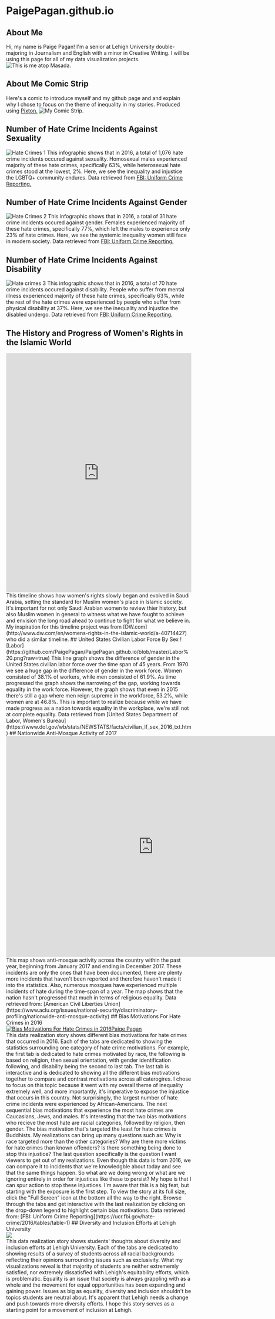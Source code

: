 # PaigePagan.github.io
## About Me
Hi, my name is Paige Pagan! I'm a senior at Lehigh University double-majoring in Journalism and English with a minor in Creative Writing. I will be using this page for all of my data visualization projects. 
![This is me atop Masada.](https://github.com/PaigePagan/PaigePagan.github.io/blob/master/IMG_3963.JPG?raw=true)
## About Me Comic Strip
Here's a comic to introduce myself and my github page and and explain why I chose to focus on the theme of inequality in my stories. Produced using [Pixton.](https://www.pixton.com/)
![My Comic Strip.](https://github.com/PaigePagan/PaigePagan.github.io/blob/master/Screen%20Shot%202018-04-30%20at%208.01.13%20PM.png?raw=true)
## Number of Hate Crime Incidents Against Sexuality
![Hate Crimes 1](https://github.com/PaigePagan/PaigePagan.github.io/blob/master/Number%20of%20Hate%20Crime%20Incidents%20Against%20People%20of%20Different%20Sexualities.png?raw=true) 
This infographic shows that in 2016, a total of 1,076 hate crime incidents occured against sexuality. Homosexual males experienced majority of these hate crimes, specifically 63%, while heterosexual hate crimes stood at the lowest, 2%. Here, we see the inequality and injustice the LGBTQ+ community endures. Data retrieved from [FBI: Uniform Crime Reporting.](https://ucr.fbi.gov/hate-crime/2016/tables/table-1)
## Number of Hate Crime Incidents Against Gender
![Hate Crimes 2](https://github.com/PaigePagan/PaigePagan.github.io/blob/master/Number%20of%20Hate%20Crime%20Incidents%20Against%20People%20of%20Different%20Sexualities%20(1).png?raw=true)
This infographic shows that in 2016, a total of 31 hate crime incidents occured against gender. Females experienced majority of these hate crimes, specifically 77%, which left the males to experience only 23% of hate crimes. Here, we see the systemic inequality women still face in modern society. Data retrieved from [FBI: Uniform Crime Reporting.](https://ucr.fbi.gov/hate-crime/2016/tables/table-1)
## Number of Hate Crime Incidents Against Disability
![Hate crimes 3](https://github.com/PaigePagan/PaigePagan.github.io/blob/master/Number%20of%20Hate%20Crime%20Incidents%20Against%20People%20of%20Different%20Sexualities%20(2).png?raw=true)
This infographic shows that in 2016, a total of 70 hate crime incidents occured against disability. People who suffer from mental illness experienced majority of these hate crimes, specifically 63%, while the rest of the hate crimes were experienced by people who suffer from physical disability at 37%. Here, we see the inequality and injustice the disabled undergo. Data retrieved from [FBI: Uniform Crime Reporting.](https://ucr.fbi.gov/hate-crime/2016/tables/table-1)
## The History and Progress of Women's Rights in the Islamic World 
<iframe src='https://cdn.knightlab.com/libs/timeline3/latest/embed/index.html?source=1f5UO5LsjbNBVpSHzhzxxKiEccPgLQvavOfKFb_yf7Zw&font=Default&lang=en&initial_zoom=2&height=650' width='100%' height='650' webkitallowfullscreen mozallowfullscreen allowfullscreen frameborder='0'></iframe>
This timeline shows how women's rights slowly began and evolved in Saudi Arabia, setting the standard for Muslim women's place in Islamic society. It's important for not only Saudi Arabian women to review thier history, but also Muslim women in general to witness what we have fought to achieve and envision the long road ahead to continue to fight for what we believe in. My inspiration for this timeline project was from [DW.com](http://www.dw.com/en/womens-rights-in-the-islamic-world/a-40714427) who did a similar timeline.
## United States Civilian Labor Force By Sex
![Labor](https://github.com/PaigePagan/PaigePagan.github.io/blob/master/Labor%20.png?raw=true)
This line graph shows the difference of gender in the United States civilian labor force over the time span of 45 years. From 1970 we see a huge gap in the difference of gender in the work force. Women consisted of 38.1% of workers, while men consisted of 61.9%. As time progressed the graph shows the narrowing of the gap, working towards equality in the work force. However, the graph shows that even in 2015 there's still a gap where men reign supreme in the workforce, 53.2%, while women are at 46.8%. This is important to realize because while we have made progress as a nation towards equality in the workplace, we're still not at complete equality. Data retrieved from [United States Department of Labor, Women's Bureau](https://www.dol.gov/wb/stats/NEWSTATS/facts/civilian_lf_sex_2016_txt.htm)
## Nationwide Anti-Mosque Activity of 2017
<iframe width="800" height="600" scrolling="no" frameborder="no" src="https://fusiontables.google.com/embedviz?q=select+col0+from+1qFAxa6W8uaVNgdAHUipxejcsG25wMW2k-Xl4cJPC&amp;viz=MAP&amp;h=false&amp;lat=37.495136110573725&amp;lng=-96.93367290000003&amp;t=1&amp;z=4&amp;l=col0&amp;y=2&amp;tmplt=2&amp;hml=ONE_COL_LAT_LNG"></iframe>
This map shows anti-mosque activity across the country within the past year, beginning from January 2017 and ending in December 2017. These incidents are only the ones that have been documented, there are plenty more incidents that haven't been reported and therefore haven't made it into the statistics. Also, numerous mosques have experienced multiple incidents of hate during the time-span of a year. The map shows that the nation hasn't progressed that much in terms of religious equality. Data retrieved from: [American Civil Liberties Union](https://www.aclu.org/issues/national-security/discriminatory-profiling/nationwide-anti-mosque-activity) 
## Bias Motivations For Hate Crimes in 2016
<div class='tableauPlaceholder' id='viz1524673798149' style='position: relative'><noscript><a href='#'><img alt='Bias Motivations For Hate Crimes in 2016Paige Pagan ' src='https:&#47;&#47;public.tableau.com&#47;static&#47;images&#47;Ha&#47;HateCrimes_6&#47;HateCrimeStory&#47;1_rss.png' style='border: none' /></a></noscript><object class='tableauViz'  style='display:none;'><param name='host_url' value='https%3A%2F%2Fpublic.tableau.com%2F' /> <param name='embed_code_version' value='3' /> <param name='site_root' value='' /><param name='name' value='HateCrimes_6&#47;HateCrimeStory' /><param name='tabs' value='no' /><param name='toolbar' value='yes' /><param name='static_image' value='https:&#47;&#47;public.tableau.com&#47;static&#47;images&#47;Ha&#47;HateCrimes_6&#47;HateCrimeStory&#47;1.png' /> <param name='animate_transition' value='yes' /><param name='display_static_image' value='yes' /><param name='display_spinner' value='yes' /><param name='display_overlay' value='yes' /><param name='display_count' value='yes' /><param name='filter' value='publish=yes' /></object></div><script type='text/javascript'>var divElement = document.getElementById('viz1524673798149');         var vizElement = divElement.getElementsByTagName('object')[0];vizElement.style.width='100%';vizElement.style.height=(divElement.offsetWidth*0.75)+'px';var scriptElement = document.createElement('script');scriptElement.src = 'https://public.tableau.com/javascripts/api/viz_v1.js';vizElement.parentNode.insertBefore(scriptElement, vizElement);                </script>
This data realization story shows different bias motivations for hate crimes that occurred in 2016. Each of the tabs are dedicated to showing the statistics surrounding one category of hate crime motivations. For example, the first tab is dedicated to hate crimes motivated by race, the following is based on religion, then sexual orientation, with gender identification following, and disability being the second to last tab. The last tab is interactive and is dedicated to showing all the different bias motivations together to compare and contrast motivations across all caterogires. I chose to focus on this topic because it went with my overall theme of inequality extremely well, and more importantly, it's imperative to expose the injustice that occurs in this country. Not surprisingly, the largest number of hate crime incidents were experienced by African-Americans. The next sequential bias motivations that experience the most hate crimes are Caucasians, Jews, and males. It's interesting that the two bias motivations who recieve the most hate are racial categories, followed by religion, then gender. The bias motivation that's targeted the least for hate crimes is Buddhists. My realizations can bring up many questions such as: Why is race targeted more than the other categories? Why are there more victims for hate crimes than known offenders? Is there something being done to stop this injustice? The last question specifically is the question I want viewers to get out of my realizations. Even though this data is from 2016, we can compare it to incidents that we're knowledgble about today and see that the same things happen. So what are we doing wrong or what are we ignoring entirely in order for injustices like these to persist? My hope is that I can spur action to stop these injustices. I'm aware that this is a big feat, but starting with the exposure is the first step. To view the story at its full size, click the "Full Screen" icon at the bottom all the way to the right. Browse through the tabs and get interactive with the last realization by clicking on the drop-down legend to highlight certain bias motivations. Data retrieved from: [FBI: Uniform Crime Reporting](https://ucr.fbi.gov/hate-crime/2016/tables/table-1)
## Diversity and Inclusion Efforts at Lehigh University
<div class='tableauPlaceholder' id='viz1541290802523' style='position: relative'><noscript><a href='#'><img alt=' ' src='https:&#47;&#47;public.tableau.com&#47;static&#47;images&#47;N9&#47;N9QHRWCHC&#47;1_rss.png' style='border: none' /></a></noscript><object class='tableauViz'  style='display:none;'><param name='host_url' value='https%3A%2F%2Fpublic.tableau.com%2F' /> <param name='embed_code_version' value='3' /> <param name='path' value='shared&#47;N9QHRWCHC' /> <param name='toolbar' value='yes' /><param name='static_image' value='https:&#47;&#47;public.tableau.com&#47;static&#47;images&#47;N9&#47;N9QHRWCHC&#47;1.png' /> <param name='animate_transition' value='yes' /><param name='display_static_image' value='yes' /><param name='display_spinner' value='yes' /><param name='display_overlay' value='yes' /><param name='display_count' value='yes' /><param name='filter' value='publish=yes' /></object></div><script type='text/javascript'>var divElement = document.getElementById('viz1541290802523');var vizElement = divElement.getElementsByTagName('object')[0];vizElement.style.width='1016px';vizElement.style.height='991px';var scriptElement = document.createElement('script');scriptElement.src = 'https://public.tableau.com/javascripts/api/viz_v1.js';                  vizElement.parentNode.insertBefore(scriptElement, vizElement);</script>
This data realization story shows students' thoughts about diversity and inclusion efforts at Lehigh University. Each of the tabs are dedicated to showing results of a survey of students across all racial backgrounds reflecting their opinions surrounding issues such as exclusivity. What my visualizations reveal is that majority of students are neither extrememly satisfied, nor extremely dissatisfied with Lehigh's equitability efforts, which is problematic. Equality is an issue that society is always grappling with as a whole and the movement for equal opportunities has been expanding and gaining power. Issues as big as equality, diversity and inclusion shouldn't be topics students are neutral about. It's apparent that Lehigh needs a change and push towards more diversity efforts. I hope this story serves as a starting point for a movement of inclusion at Lehigh.

